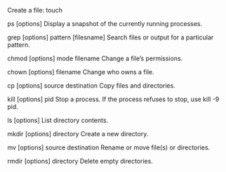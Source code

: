 Create a file: touch

ps [options]	Display a snapshot of the currently running processes.

grep [options] pattern [filesname]	Search files or output for a particular pattern.

chmod [options] mode filename	Change a file’s permissions.

chown [options] filename	Change who owns a file.

cp [options] source destination	Copy files and directories.

kill [options] pid	Stop a process. If the process refuses to stop, use kill -9 pid.

ls [options]	List directory contents.

mkdir [options] directory	Create a new directory.

mv [options] source destination	Rename or move file(s) or directories.

rmdir [options] directory	Delete empty directories.



